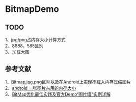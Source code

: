 # BitmapDemo

## TODO  
1、jpg/png占内存大小计算方式    
2、8888，565区别    
3、加载大图   

## 参考文献
1、[Bitmap,jpg,png区别以及在Android上实现不载入内存压缩图片](https://blog.csdn.net/zaizai2154365/article/details/70740623)    
2、[android 一张图片占用的内存大小 ](http://blog.sina.com.cn/s/blog_96a1468901016hcw.html)    
3、[BitMap优化最佳实践及官方Demo“图片墙”实例详解](https://blog.csdn.net/brillianteagle/article/details/50597201)    

